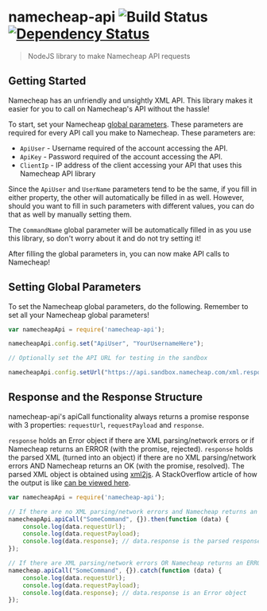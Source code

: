 # namecheap-api ![Build Status](https://travis-ci.org/alastairparagas/NamecheapAPI.svg) [![Dependency Status](https://www.versioneye.com/user/projects/55b62863653762001a00007d/badge.svg?style=flat)](https://www.versioneye.com/user/projects/55b62863653762001a00007d)

> NodeJS library to make Namecheap API requests

## Getting Started

Namecheap has an unfriendly and unsightly XML API. This library makes it easier for you to call on Namecheap's API without the hassle!

To start, set your Namecheap [global parameters](https://www.namecheap.com/support/api/global-parameters.aspx). These parameters are required for every API call you make to Namecheap. These parameters are:

* `ApiUser` - Username required of the account accessing the API.
* `ApiKey` - Password required of the account accessing the API.
* `ClientIp` - IP address of the client accessing your API that uses this Namecheap API library

Since the `ApiUser` and `UserName` parameters tend to be the same, if you fill in either property, the other will automatically be filled in as well. However, should you want to fill in such parameters with different values, you can do that as well by manually setting them.

The `CommandName` global parameter will be automatically filled in as you use this library, so don't worry about it and do not try setting it!

After filling the global parameters in, you can now make API calls to Namecheap!

## Setting Global Parameters

To set the Namecheap global parameters, do the following. Remember to set all your Namecheap global parameters!

```javascript
var namecheapApi = require('namecheap-api');

namecheapApi.config.set("ApiUser", "YourUsernameHere");

// Optionally set the API URL for testing in the sandbox

namecheapApi.config.setUrl("https://api.sandbox.namecheap.com/xml.response?");
```

## Response and the Response Structure

namecheap-api's apiCall functionality always returns a promise response with 3 properties: `requestUrl`, `requestPayload` and `response`.

`response` holds an Error object if there are XML parsing/network errors or if Namecheap returns an ERROR (with the promise, rejected). `response` holds the parsed XML (turned into an object) if there are no XML parsing/network errors AND Namecheap returns an OK (with the promise, resolved). The parsed XML object is obtained using [xml2js](https://www.npmjs.com/package/xml2js). A StackOverflow article of how the output is like [can be viewed here](http://stackoverflow.com/questions/20238493/xml2js-how-is-the-output).

```javascript
var namecheapApi = require('namecheap-api');

// If there are no XML parsing/network errors and Namecheap returns an OK
namecheapApi.apiCall("SomeCommand", {}).then(function (data) {
    console.log(data.requestUrl);
    console.log(data.requestPayload);
    console.log(data.response); // data.response is the parsed response
});

// If there are XML parsing/network errors OR Namecheap returns an ERROR
namecheap.apiCall("SomeCommand", {}).catch(function (data) {
    console.log(data.requestUrl);
    console.log(data.requestPayload);
    console.log(data.response); // data.response is an Error object
});
```